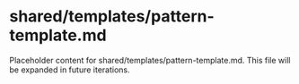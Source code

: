 # shared/templates/pattern-template.md

Placeholder content for shared/templates/pattern-template.md. This file will be expanded in future iterations.